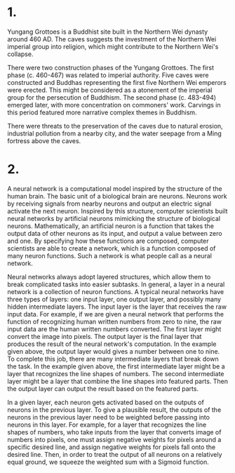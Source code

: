 # 1.
Yungang Grottoes is a Buddhist site built in the Northern Wei dynasty around 460 AD. The caves suggests the investment of the Northern Wei imperial group into religion, which might contribute to the Northern Wei's collapse. 

There were two construction phases of the Yungang Grottoes. The first phase (c. 460-467) was related to imperial authority. Five caves were constructed and Buddhas representing the first five Northern Wei emperors were erected. This might be considered as a atonement of the imperial group for the persecution of Buddhism. The second phase (c. 483-494) emerged later, with more concentration on commoners' work. Carvings in this period featured more narrative complex themes in Buddhism. 

There were threats to the preservation of the caves due to natural erosion, industrial pollution from a nearby city, and the water seepage from a Ming fortress above the caves. 
# 2.

A neural network is a computational model inspired by the structure of the human brain. The basic unit of a biological brain are neurons. Neurons work by receiving signals from nearby neurons and output an electric signal activate the next neuron. Inspired by this structure, computer scientists built neural networks by artificial neurons mimicking the structure of biological neurons. Mathematically, an artificial neuron is a function that takes the output data of other neurons as its input, and output a value between zero and one. By specifying how these functions are composed, computer scientists are able to create a network, which is a function composed of many neuron functions. Such a network is what people call as a neural network.

Neural networks always adopt layered structures, which allow them to break complicated tasks into easier subtasks. In general, a layer in a neural network is a collection of neuron functions. A typical neural networks have three types of layers: one input layer, one output layer, and possibly many hidden intermediate layers. The input layer is the layer that receives the raw input data. For example, if we are given a neural network that performs the function of recognizing human written numbers from zero to nine, the raw input data are the human written numbers converted. The first layer might convert the image into pixels. The output layer is the final layer that produces the result of the neural network's computation. In the example given above, the output layer would gives a number between one to nine. To complete this job, there are many intermediate layers that break down the task. In the example given above, the first intermediate layer might be a layer that recognizes the line shapes of numbers. The second intermediate layer might be a layer that combine the line shapes into featured parts. Then the output layer can output the result based on the featured parts.

In a given layer, each neuron gets activated based on the outputs of neurons in the previous layer. To give a plausible result, the outputs of the neurons in the previous layer need to be weighted before passing into neurons in this layer. For example, for a layer that recognizes the line shapes of numbers, who take inputs from the layer that converts image of numbers into pixels, one must assign negative weights for pixels around a specific desired line, and assign negative weights for pixels fall onto the desired line. Then, in order to treat the output of all neurons on a relatively equal ground, we squeeze the weighted sum with a Sigmoid function.







